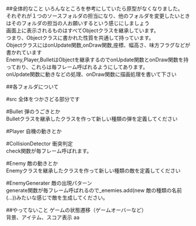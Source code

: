 ##全体的なこと 
いろんなところを参考にしていたら原型がなくなりました。  
それぞれが１つのソースフォルダの担当になり、他のフォルダを変更したいときはそのフォルダの担当の人お願いするという感じにしましょう  
画面上に表示されるものはすべてObjectクラスを継承しています。  
つまり、Objectクラスに書かれた性質を共通して持っています。  
ObjectクラスにはonUpdate関数,onDraw関数,座標、幅高さ、味方フラグなどが書かれています  
Enemy,Player,BulletはObjectを継承するのでonUpdate関数とonDraw関数を持っており、これらは毎フレーム呼ばれるようにしてあります。  
onUpdate関数に動きなどの処理、onDraw関数に描画処理を書いて下さい

##各フォルダについて 

#src 
全体をつかさどる部分です

#Bullet
弾のうごきとか  
Bulletクラスを継承したクラスを作って新しい種類の弾を定義してください

#Player
自機の動きとか

#CollisionDetector
衝突判定  
check関数が毎フレーム呼ばれます。

#Enemy
敵の動きとか  
Enemyクラスを継承したクラスを作って新しい種類の敵を定義してください

#EnemyGenerater
敵の出現パターン  
generate関数が毎フレーム呼ばれるので_enemies.add(new 敵の種類の名前(...))みたいな感じで敵を生成してください。  

##やってないこと
ゲームの状態遷移（ゲームオーバーなど）  
背景、アイテム、スコア表示
aa
